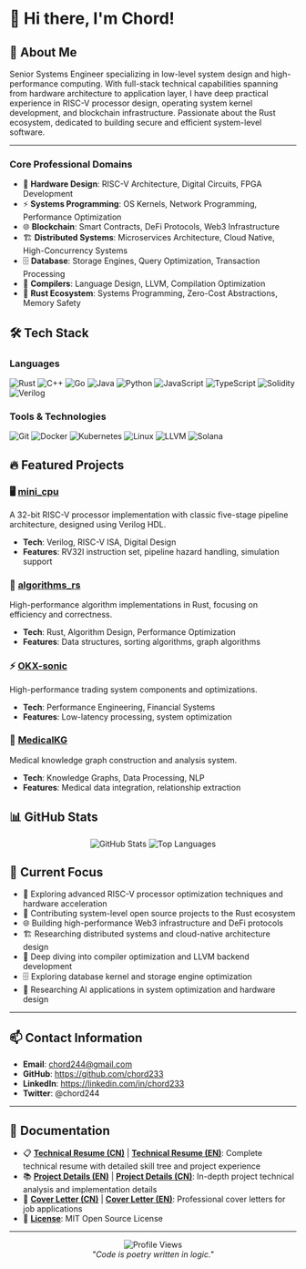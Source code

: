 # 👋 Hi there, I'm Chord!

## 🚀 About Me

Senior Systems Engineer specializing in low-level system design and high-performance computing. With full-stack technical capabilities spanning from hardware architecture to application layer, I have deep practical experience in RISC-V processor design, operating system kernel development, and blockchain infrastructure. Passionate about the Rust ecosystem, dedicated to building secure and efficient system-level software.

---

### Core Professional Domains
- 🔧 **Hardware Design**: RISC-V Architecture, Digital Circuits, FPGA Development
- ⚡ **Systems Programming**: OS Kernels, Network Programming, Performance Optimization
- 🌐 **Blockchain**: Smart Contracts, DeFi Protocols, Web3 Infrastructure
- 🏗️ **Distributed Systems**: Microservices Architecture, Cloud Native, High-Concurrency Systems
- 🗄️ **Database**: Storage Engines, Query Optimization, Transaction Processing
- 🔧 **Compilers**: Language Design, LLVM, Compilation Optimization
- 🦀 **Rust Ecosystem**: Systems Programming, Zero-Cost Abstractions, Memory Safety

## 🛠️ Tech Stack

### Languages
![Rust](https://img.shields.io/badge/Rust-000000?style=for-the-badge&logo=rust&logoColor=white)
![C++](https://img.shields.io/badge/C++-00599C?style=for-the-badge&logo=cplusplus&logoColor=white)
![Go](https://img.shields.io/badge/Go-00ADD8?style=for-the-badge&logo=go&logoColor=white)
![Java](https://img.shields.io/badge/Java-ED8B00?style=for-the-badge&logo=java&logoColor=white)
![Python](https://img.shields.io/badge/Python-3776AB?style=for-the-badge&logo=python&logoColor=white)
![JavaScript](https://img.shields.io/badge/JavaScript-F7DF1E?style=for-the-badge&logo=javascript&logoColor=black)
![TypeScript](https://img.shields.io/badge/TypeScript-007ACC?style=for-the-badge&logo=typescript&logoColor=white)
![Solidity](https://img.shields.io/badge/Solidity-363636?style=for-the-badge&logo=solidity&logoColor=white)
![Verilog](https://img.shields.io/badge/Verilog-FF6B6B?style=for-the-badge&logo=v&logoColor=white)

### Tools & Technologies
![Git](https://img.shields.io/badge/Git-F05032?style=for-the-badge&logo=git&logoColor=white)
![Docker](https://img.shields.io/badge/Docker-2496ED?style=for-the-badge&logo=docker&logoColor=white)
![Kubernetes](https://img.shields.io/badge/Kubernetes-326CE5?style=for-the-badge&logo=kubernetes&logoColor=white)
![Linux](https://img.shields.io/badge/Linux-FCC624?style=for-the-badge&logo=linux&logoColor=black)
![LLVM](https://img.shields.io/badge/LLVM-262D3A?style=for-the-badge&logo=llvm&logoColor=white)
![Solana](https://img.shields.io/badge/Solana-9945FF?style=for-the-badge&logo=solana&logoColor=white)

## 🔥 Featured Projects

### 🖥️ [mini_cpu](https://github.com/chord233/mini_cpu)
A 32-bit RISC-V processor implementation with classic five-stage pipeline architecture, designed using Verilog HDL.
- **Tech**: Verilog, RISC-V ISA, Digital Design
- **Features**: RV32I instruction set, pipeline hazard handling, simulation support

### 🧠 [algorithms_rs](https://github.com/chord233/algorithms_rs)
High-performance algorithm implementations in Rust, focusing on efficiency and correctness.
- **Tech**: Rust, Algorithm Design, Performance Optimization
- **Features**: Data structures, sorting algorithms, graph algorithms

### ⚡ [OKX-sonic](https://github.com/chord233/OKX-sonic)
High-performance trading system components and optimizations.
- **Tech**: Performance Engineering, Financial Systems
- **Features**: Low-latency processing, system optimization

### 🏥 [MedicalKG](https://github.com/chord233/MedicalKG)
Medical knowledge graph construction and analysis system.
- **Tech**: Knowledge Graphs, Data Processing, NLP
- **Features**: Medical data integration, relationship extraction

## 📊 GitHub Stats

<div align="center">
  <img src="https://github-readme-stats.vercel.app/api?username=chord233&show_icons=true&theme=radical&hide_border=true" alt="GitHub Stats" />
  <img src="https://github-readme-stats.vercel.app/api/top-langs/?username=chord233&layout=compact&theme=radical&hide_border=true" alt="Top Languages" />
</div>

## 🎯 Current Focus

- 🔬 Exploring advanced RISC-V processor optimization techniques and hardware acceleration
- 🦀 Contributing system-level open source projects to the Rust ecosystem
- 🌐 Building high-performance Web3 infrastructure and DeFi protocols
- 🏗️ Researching distributed systems and cloud-native architecture design
- 🔧 Deep diving into compiler optimization and LLVM backend development
- 🗄️ Exploring database kernel and storage engine optimization
- 🤖 Researching AI applications in system optimization and hardware design

---

## 📫 Contact Information

- **Email**: chord244@gmail.com
- **GitHub**: https://github.com/chord233
- **LinkedIn**: https://linkedin.com/in/chord233
- **Twitter**: @chord244

---

## 📄 Documentation

- 📋 **[Technical Resume (CN)](docs/resume/zh/README.md)** | **[Technical Resume (EN)](docs/resume/en/README.md)**: Complete technical resume with detailed skill tree and project experience
- 📚 **[Project Details (EN)](docs/projects/en/README.md)** | **[Project Details (CN)](docs/projects/zh/README.md)**: In-depth project technical analysis and implementation details
- 📝 **[Cover Letter (CN)](docs/cover-letter/zh/README.md)** | **[Cover Letter (EN)](docs/cover-letter/en/README.md)**: Professional cover letters for job applications
- 📄 **[License](LICENSE)**: MIT Open Source License

---

<div align="center">
  <img src="https://komarev.com/ghpvc/?username=chord233&color=blueviolet&style=flat-square&label=Profile+Views" alt="Profile Views" />
</div>

<div align="center">
  <i>"Code is poetry written in logic."</i>
</div>